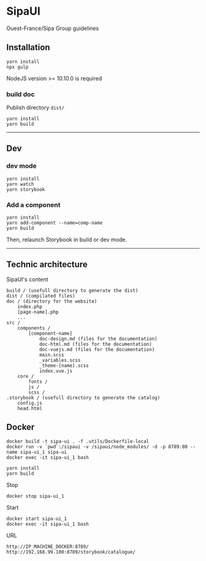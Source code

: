 # SipaUI
Ouest-France/Sipa Group guidelines

## Installation

```
yarn install
npx gulp
```

NodeJS version >= 10.10.0 is required

### build doc

Publish directory `dist/`

```
yarn install
yarn build
```

---

## Dev

### dev mode

```
yarn install
yarn watch
yarn storybook
```

### Add a component

```
yarn install
yarn add-component --name=comp-name
yarn build
```
Then, relaunch Storybook in build or dev mode.

---

## Technic architecture

SipaUI's content

```
build / (usefull directory to generate the dist)
dist / (compilated files)
doc / (directory for the website)
    index.php
    [page-name].php
    ...
src /
    components /
        [component-name]
            doc-design.md (files for the documentation)
            doc-html.md (files for the documentation)
            doc-vuejs.md (files for the documentation)
            main.scss
            _variables.scss
            _theme-[name].scss
            index.vue.js  
    core /
        fonts /
        js /
        scss / 
.storybook / (usefull directory to generate the catalog)
    config.js
    head.html
```

## Docker

```
docker build -t sipa-ui . -f .utils/Dockerfile-local
docker run -v `pwd`:/sipaui -v /sipaui/node_modules/ -d -p 8789:80 --name sipa-ui_1 sipa-ui 
docker exec -it sipa-ui_1 bash

yarn install
yarn build
```

Stop

```
docker stop sipa-ui_1
```

Start

```
docker start sipa-ui_1
docker exec -it sipa-ui_1 bash
```

URL

```
http://IP_MACHINE_DOCKER:8789/
http://192.168.99.100:8789/storybook/catalogue/
```
